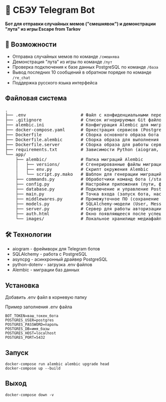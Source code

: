 # 🤖 СБЭУ Telegram Bot

**Бот для отправки случайных мемов ("смешнявок") и демонстрации "лута" из игры Escape from Tarkov**

## 🚀 Возможности

- Отправка случайных мемов по команде `/смешнява`
- Демонстрация "лута" из игры по команде `/лут`
- Проверка подключения к базе данных PostgreSQL по команде `/база`
- Вывод последних 10 сообщений в обратном порядке по команде `/re_chat`
- Поддержка русского языка интерфейса

## Файловая система

<pre>
.
├── .env                     # Файл с конфиденциальными переменными окружения (токены, доступы к БД)
├── .gitignore               # Список игнорируемых Git файлов (env, кэш и т.д.)
├── alembic.ini              # Конфигурация Alembic для миграций БД
├── docker-compose.yaml      # Оркестрация сервисов (PostgreSQL + бот + Alembic)
├── Dockerfile               # Сборка основного образа бота
├── Dockerfile.alembic       # Сборка образа для выполнения миграций
├── Dockerfile.server        # Сборка образа для работы сервера
├── requirements.txt         # Зависимости Python (aiogram, SQLAlchemy и др.)
└── app/
    ├── alembic/             # Папка миграций Alembic
    │   ├── versions/        # Сгенерированные файлы миграций (версионирование БД)
    │   ├── env.py           # Скрипт окружения Alembic
    │   └── script.py.mako   # Шаблон для генерации миграций
    ├── commands.py          # Обработчики команд бота (/start, /help и кастомные)
    ├── config.py            # Настройки приложения (пути, фразы, параметры БД)
    ├── database.py          # Подключение и управление PostgreSQL (асинхронное)
    ├── main.py              # Точка входа (запуск бота, настройка middleware)
    ├── middlewares.py       # Промежуточное ПО (сохранение сообщений, инжект сессий БД)
    ├── models.py            # SQLAlchemy-модели (User, Message)
    ├── server.py            # Сервер для работы авторизации в ВК
    ├── auth.html            # Окно появляющееся после успешной авторизации в ВК
    └── images/              # Локальное хранилище медиафайлов (мемы, loot-изображения)
</pre>

## 🛠 Технологии

  - aiogram - фреймворк для Telegram ботов
  - SQLAlchemy - работа с PostgreSQL
  - asyncpg - асинхронный драйвер PostgreSQL
  - python-dotenv - загрузка .env файлов
  - Alembic - миграции баз данных

## Установка

Добавить .env файл в корневую папку

Пример заполнения .env файла
```
BOT_TOKEN=ваш_токен_бота
POSTGRES_USER=postgres
POSTGRES_PASSWORD=пароль
POSTGRES_DB=имя_базы
POSTGRES_HOST=localhost
POSTGRES_PORT=5432
```

## Запуск
```
docker-compose run alembic alembic upgrade head
docker-compose up --build
```

## Выход
```
docker-compose down -v
```
